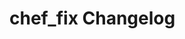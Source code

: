 # chef_fix Changelog

<!-- latest_release -->
<!-- latest_release -->

<!-- release_rollup -->
<!-- release_rollup -->

<!-- latest_stable_release -->
<!-- latest_stable_release -->